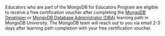 Educators who are part of the MongoDB for Educators Program are eligible to receive a free certification voucher after completing the [MongoDB Developer](https://learn.mongodb.com/pages/mongodb-developer-learning-paths) or [MongoDB Database Administrator (DBA)](https://learn.mongodb.com/learning-paths/mongodb-associate-database-administrator-path) learning path in MongoDB University. The MongoDB team will reach out to you via email 2-3 days after learning path completion with your free certification voucher.
